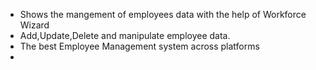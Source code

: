 - Shows the mangement of employees data with the help of Workforce Wizard
- Add,Update,Delete and manipulate employee data.
- The best Employee Management system across platforms
- 
